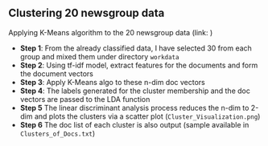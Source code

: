 ## Clustering 20 newsgroup data
Applying K-Means algorithm to the 20 newsgroup data (link: )
* **Step 1**: From the already classified data, I have selected 30 from each group and mixed them under directory `workdata`
* **Step 2**: Using tf-idf model, extract features for the documents and form the document vectors
* **Step 3**: Apply K-Means algo to these n-dim doc vectors
* **Step 4**: The labels generated for the cluster membership and the doc vectors are passed to the LDA function
* **Step 5** The linear discriminant analysis process reduces the n-dim to 2-dim and plots the clusters via a scatter plot (`Cluster_Visualization.png`)
* **Step 6** The doc list of each cluster is also output (sample available in `Clusters_of_Docs.txt`)
